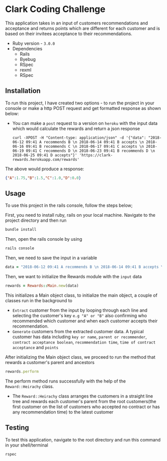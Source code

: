 # Clark Coding Challenge

This application takes in an input of customers recommendations and acceptance and returns points which are different for each customer and is based on their invitees acceptance to their recommendations.

- Ruby version - `3.0.0`
- Dependencies
  - Rails
  - Byebug
  - RSpec
  - rexml
  - RSpec

## Installation

To run this project, I have created two options - to run the project in your console or make a http POST request and get formatted response as shown below:

- You can make a `post` request to a version on `heroku` with the input data which would calculate the rewards and return a json response

  ```shell
  curl -XPOST -H "Content-type: application/json" -d '{"data": "2018-06-12 09:41 A recommends B \n 2018-06-14 09:41 B accepts \n 2018-06-16 09:41 B recommends C \n 2018-06-17 09:41 C accepts \n 2018-06-19 09:41 C recommends D \n 2018-06-23 09:41 B recommends D \n 2018-06-25 09:41 D accepts"}' 'https://clark-rewards.herokuapp.com/rewards'
  ```

The above would produce a response:

```json
{"A":1.75,"B":1.5,"C":1.0,"D":0.0}
```

## Usage

To use this project in the rails console, follow the steps below;

First, you need to install ruby, rails on your local machine. Navigate to the project directory and then run

```ruby
bundle install
```

Then, open the rails console by using

```ruby
rails console
```

Then, we need to save the input in a variable

```ruby
data = "2018-06-12 09:41 A recommends B \n 2018-06-14 09:41 B accepts \n 2018-06-16 09:41 B recommends C \n 2018-06-17 09:41 C accepts \n 2018-06-19 09:41 C recommends D \n 2018-06-23 09:41 B recommends D \n 2018-06-25 09:41 D accepts"
```

Then, we want to initialize the Rewards module with the `input` data

```ruby
rewards = Rewards::Main.new(data)
```

This initializes a Main object class, to initialize the main object, a couple of classes run in the background to

- `Extract` customer from the input by looping through each line and selecting the customer's key `e.g "A" or "B"` also confirming who recommended which customer and when each customer accepts their recommendation.
- `Generate` customers from the extracted customer data. A typical customer has data including `key or name`, `parent or recommender`, `contract acceptance boolean`, `recommendation time`, `time of contract acceptance` and `points`

After initializing the Main object class, we proceed to run the method that rewards a customer's parent and ancestors

```ruby
rewards.perform
```

The perform method runs successfully with the help of the ``Reward::Heirachy`` class.

- The ``Reward::Heirachy`` class arranges the customers in a straight line tree and rewards each customer's parent from the root customers(the first customer on the list of customers who accepted no contract or has any recommendation time) to the latest customer

## Testing

To test this application, navigate to the root directory and run this command in your shell/terminal

```shell
rspec
```

